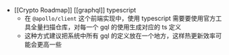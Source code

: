- [[Crypto Roadmap]] [[graphql]] typescript
	- 在 `@apollo/client` 这个前端实现中，使用 typescript 需要要使用官方工具全量扫描仓库，对每一个 gql 的使用生成对应的 ts 定义
	- 这种方式建议把系统中所有 gql 的定义放在一个地方，这样热更新效率可能会更高一些